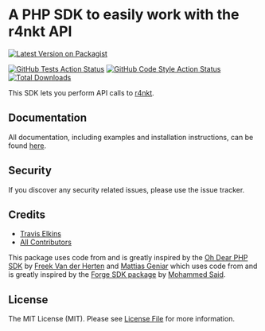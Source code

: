 # A PHP SDK to easily work with the r4nkt API

[![Latest Version on Packagist](https://img.shields.io/packagist/v/r4nkt/r4nkt-php-sdk.svg?style=flat-square)](https://packagist.org/packages/r4nkt/r4nkt-php-sdk)

[![GitHub Tests Action Status](https://img.shields.io/github/workflow/status/r4nkt/r4nkt-php-sdk/run-tests?label=tests)](https://github.com/r4nkt/r4nkt-php-sdk/actions?query=workflow%3Arun-tests+branch%3Amain)
[![GitHub Code Style Action Status](https://img.shields.io/github/workflow/status/r4nkt/r4nkt-php-sdk/Check%20&%20fix%20styling?label=code%20style)](https://github.com/r4nkt/r4nkt-php-sdk/actions?query=workflow%3A"Check+%26+fix+styling"+branch%3Amain)
[![Total Downloads](https://img.shields.io/packagist/dt/r4nkt/r4nkt-php-sdk.svg?style=flat-square)](https://packagist.org/packages/r4nkt/r4nkt-php-sdk)

This SDK lets you perform API calls to [r4nkt](https://r4nkt.com).

## Documentation

All documentation, including examples and installation instructions, can be found [here](https://docs.r4nkt.com/php-sdk/overview).

## Security

If you discover any security related issues, please use the issue tracker.

## Credits

- [Travis Elkins](https://github.com/telkins)
- [All Contributors](../../contributors)

This package uses code from and is greatly inspired by the [Oh Dear PHP SDK](https://github.com/ohdearapp/ohdear-php-sdk) by [Freek Van der Herten](https://github.com/freekmurze) and [Mattias Geniar](https://github.com/mattiasgeniar) which uses code from and is greatly inspired by the [Forge SDK package](https://github.com/themsaid/forge-sdk) by [Mohammed Said](https://github.com/themsaid).

## License

The MIT License (MIT). Please see [License File](LICENSE.md) for more information.
